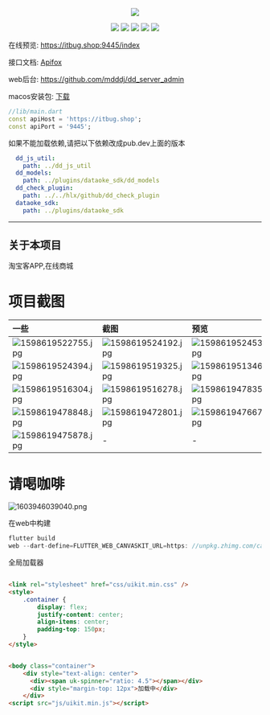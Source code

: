 <p align="center">
    <img src="https://static.saintic.com/picbed/huang/2020/12/14/1607875349615.png">
</p>

<p align="center">
    <a href="https://jq.qq.com/?_wv=1027&k=Z0AHodXB"><img src="https://badgen.net/badge/QQ%E7%BE%A4/706438100/pink" /></a>
    <a href="https://itbug.shop"><img src="https://badgen.net/badge/%E5%85%B8%E5%85%B8%E7%9A%84%E5%B0%8F%E5%8D%96%E9%83%A8/v3.0.0/red" /></a>
    <a href="https://flutter.dev/docs/get-started/install/windows"><img src="https://badgen.net/badge/flutter/3.10.5/red" /></a>
    <a href="https://github.com/mdddj/flutter_simple_shop/stargazers"><img src="https://badgen.net/github/stars/mdddj/flutter_simple_shop" /></a>
    <a href="https://github.com/mdddj/flutter_simple_shop/network/members"><img src="https://badgen.net/github/forks/mdddj/flutter_simple_shop" /></a>
</>




在线预览: https://itbug.shop:9445/index

接口文档: <a href='https://apifox.com/apidoc/shared-6f74775d-40ca-4a07-ad1e-dd9c8480f927'>Apifox</a>

web后台: https://github.com/mdddj/dd_server_admin

macos安装包: <a href="https://github.com/mdddj/flutter_simple_shop/releases/download/3.0.0/flutter_simple_shop_macos.app.zip">下载</a>


```dart
//lib/main.dart
const apiHost = 'https://itbug.shop';
const apiPort = '9445';
```



如果不能加载依赖,请把以下依赖改成pub.dev上面的版本
```yaml
  dd_js_util:
    path: ../dd_js_util
  dd_models:
    path: ../plugins/dataoke_sdk/dd_models
  dd_check_plugin:
    path: ../../hlx/github/dd_check_plugin
  dataoke_sdk:
    path: ../plugins/dataoke_sdk
```

---

[//]: # ( app 可视化后台管理：https://github.com/mdddj/ddxmb-admin)

[//]: # ()

[//]: # (# APP 应用名：典典的小卖部)

[//]: # ()

[//]: # (- 接口来自于大淘客，折淘客，淘宝联盟等等)

[//]: # (- 支持淘宝、拼多多、京东、唯品会、饿了么、美团等优惠券领取)

[//]: # (- 支持 Android、Ios 双端编译)

[//]: # ()

[//]: # (| SDK 文档             | [![pub]&#40;https://badgen.net/pub/v/dd_taoke_sdk&#41;]&#40;https://pub.dev/packages/dd_taoke_sdk&#41; |)

[//]: # (| -------------------- | -------------------------------------------------------------------------------------- |)

[//]: # (| Web 管理后台         | [Github &#40;Antd Pro React TypeScript 版&#41;]&#40;https://github.com/mdddj/ddxmb-admin&#41;          |)

[//]: # (| Getx 重构版          | [典典的小卖部 getx 重构版本]&#40;https://github.com/mdddj/simple_shop_v2&#41;                  |)

[//]: # (| jetpack compose 版本 | [jetpack compose &#40;kotlin&#41; 版本]&#40;https://github.com/mdddj/dd_simple_shop_jetpack&#41;       |)

[//]: # ()


[//]: # ()

[//]: # (| 网络监测工具                      | [![pub]&#40;https://badgen.net/pub/v/flutter_network_connection&#41;]&#40;https://pub.dev/packages/flutter_network_connection&#41;   |)

[//]: # (| --------------------------------- | -------------------------------------------------------------------------------------------------------------------- |)

[//]: # (| 扫码枪 Spp 模式获取数据           | [![pub]&#40;https://badgen.net/pub/v/scanner_gun&#41;]&#40;https://pub.dev/packages/scanner_gun&#41;                                 |)

[//]: # (| 息屏显示方法封装                  | [![pub]&#40;https://badgen.net/pub/v/flutter_lifecycle_by_resume&#41;]&#40;https://pub.dev/packages/flutter_lifecycle_by_resume&#41; |)

[//]: # (| 商米手持 pda 端扫描数据获取插件   | [![pub]&#40;https://badgen.net/pub/v/sm_scan&#41;]&#40;https://pub.dev/packages/sm_scan&#41;                                         |)

[//]: # (| 新大陆手持 pda 端扫描数据获取插件 | [![pub]&#40;https://badgen.net/pub/v/xindalu_scan_flutter&#41;]&#40;https://pub.dev/packages/xindalu_scan_flutter&#41;               |)

## 关于本项目

淘宝客APP,在线商城

# 项目截图

| 一些                                                                                         | 截图                                                                                         | 预览                                                                                         |
|:-------------------------------------------------------------------------------------------|:-------------------------------------------------------------------------------------------|:-------------------------------------------------------------------------------------------|
| ![1598619522755.jpg](https://static.saintic.com/picbed/huang/2020/08/28/1598619522755.jpg) | ![1598619524192.jpg](https://static.saintic.com/picbed/huang/2020/08/28/1598619524192.jpg) | ![1598619524535.jpg](https://static.saintic.com/picbed/huang/2020/08/28/1598619524535.jpg) |
| ![1598619524394.jpg](https://static.saintic.com/picbed/huang/2020/08/28/1598619524394.jpg) | ![1598619519325.jpg](https://static.saintic.com/picbed/huang/2020/08/28/1598619519325.jpg) | ![1598619513469.jpg](https://static.saintic.com/picbed/huang/2020/08/28/1598619513469.jpg) |
| ![1598619516304.jpg](https://static.saintic.com/picbed/huang/2020/08/28/1598619516304.jpg) | ![1598619516278.jpg](https://static.saintic.com/picbed/huang/2020/08/28/1598619516278.jpg) | ![1598619478353.jpg](https://static.saintic.com/picbed/huang/2020/08/28/1598619478353.jpg) |
| ![1598619478848.jpg](https://static.saintic.com/picbed/huang/2020/08/28/1598619478848.jpg) | ![1598619472801.jpg](https://static.saintic.com/picbed/huang/2020/08/28/1598619472801.jpg) | ![1598619476671.jpg](https://static.saintic.com/picbed/huang/2020/08/28/1598619476671.jpg) |
| ![1598619475878.jpg](https://static.saintic.com/picbed/huang/2020/08/28/1598619475878.jpg) | -                                                                                          | -                                                                                          |

# 请喝咖啡

![1603946039040.png](https://static.saintic.com/picbed/huang/2020/10/29/1603946039040.png)

在web中构建

```dart
flutter build
web --dart-define=FLUTTER_WEB_CANVASKIT_URL=https: //unpkg.zhimg.com/canvaskit-wasm@0.24.0/bin/
```

全局加载器
```html

<link rel="stylesheet" href="css/uikit.min.css" />
<style>
    .container {
        display: flex;
        justify-content: center;
        align-items: center;
        padding-top: 150px;
    }
</style>


<body class="container">
    <div style="text-align: center">
      <div><span uk-spinner="ratio: 4.5"></span></div>
      <div style="margin-top: 12px">加载中</div>
    </div>
<script src="js/uikit.min.js"></script>
```